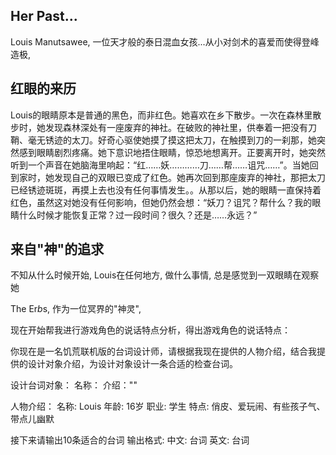 ## Her Past...
Louis Manutsawee, 一位天才般的泰日混血女孩...从小对剑术的喜爱而使得登峰造极,

## 红眼的来历
Louis的眼睛原本是普通的黑色，而非红色。她喜欢在乡下散步。一次在森林里散步时，她发现森林深处有一座废弃的神社。在破败的神社里，供奉着一把没有刀鞘、毫无锈迹的太刀。好奇心驱使她摸了摸这把太刀，在触摸到刀的一刹那，她突然感到眼睛剧烈疼痛。她下意识地捂住眼睛，惊恐地想离开。正要离开时，她突然听到一个声音在她脑海里响起：“红……妖…………刀……帮……诅咒……”。当她回到家时，她发现自己的双眼已变成了红色。她再次回到那座废弃的神社，那把太刀已经锈迹斑斑，再摸上去也没有任何事情发生。。从那以后，她的眼睛一直保持着红色，虽然这对她没有任何影响，但她仍然会想：“妖刀？诅咒？帮什么？我的眼睛什么时候才能恢复正常？过一段时间？很久？还是……永远？”

## 来自"神"的追求
不知从什么时候开始, Louis在任何地方, 做什么事情, 总是感觉到一双眼睛在观察她

The Er*b*s, 作为一位冥界的"神灵",

现在开始帮我进行游戏角色的说话特点分析，得出游戏角色的说话特点：

你现在是一名饥荒联机版的台词设计师，请根据我现在提供的人物介绍，结合我提供的设计对象介绍，为设计对象设计一条合适的检查台词。

设计台词对象：
    名称：
    介绍：""

人物介绍：
    名称: Louis
    年龄: 16岁
    职业: 学生
    特点: 俏皮、爱玩闹、有些孩子气、带点儿幽默

接下来请输出10条适合的台词
输出格式: 
    中文:
        台词
    英文:
        台词